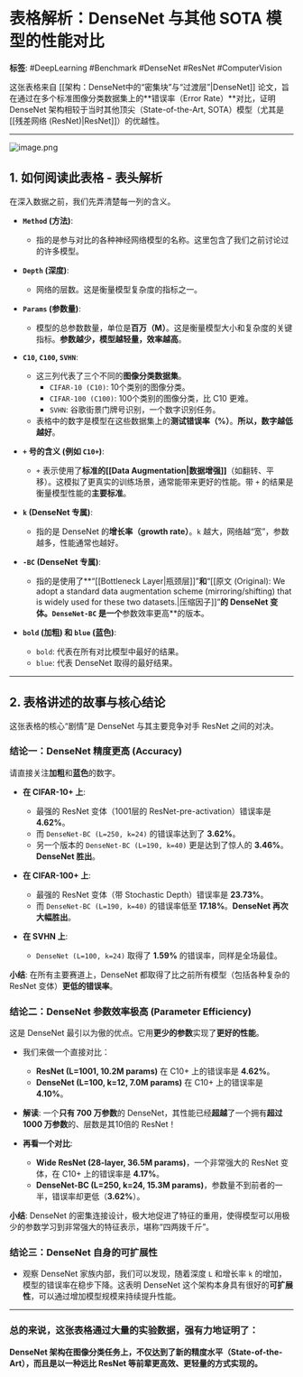# 表格解析：DenseNet 与其他 SOTA 模型的性能对比

**标签**: #DeepLearning #Benchmark #DenseNet #ResNet #ComputerVision

这张表格来自 [[架构：DenseNet中的“密集块”与“过渡层”|DenseNet]] 论文，旨在通过在多个标准图像分类数据集上的**错误率（Error Rate）**对比，证明 DenseNet 架构相较于当时其他顶尖（State-of-the-Art, SOTA）模型（尤其是 [[残差网络 (ResNet)|ResNet]]）的优越性。

---
![image.png](https://cc-407-1376569927.cos.ap-guangzhou.myqcloud.com/cc-407-1376569927/images-obsidian/202509111138896.png)
## 1. 如何阅读此表格 - 表头解析

在深入数据之前，我们先弄清楚每一列的含义。

- **`Method` (方法)**:
    - 指的是参与对比的各种神经网络模型的名称。这里包含了我们之前讨论过的许多模型。

- **`Depth` (深度)**:
    - 网络的层数。这是衡量模型复杂度的指标之一。

- **`Params` (参数量)**:
    - 模型的总参数数量，单位是**百万（M）**。这是衡量模型大小和复杂度的关键指标。**参数越少，模型越轻量，效率越高**。

- **`C10`, `C100`, `SVHN`**:
    - 这三列代表了三个不同的**图像分类数据集**。
        - `CIFAR-10 (C10)`: 10个类别的图像分类。
        - `CIFAR-100 (C100)`: 100个类别的图像分类，比 C10 更难。
        - `SVHN`: 谷歌街景门牌号识别，一个数字识别任务。
    - 表格中的数字是模型在这些数据集上的**测试错误率（%）**。**所以，数字越低越好**。

- **`+` 号的含义 (例如 `C10+`)**:
    - `+` 表示使用了**标准的[[Data Augmentation|数据增强]]**（如翻转、平移）。这模拟了更真实的训练场景，通常能带来更好的性能。带 `+` 的结果是衡量模型性能的**主要标准**。

- **`k` (DenseNet 专属)**:
    - 指的是 DenseNet 的**增长率（growth rate）**。`k` 越大，网络越“宽”，参数越多，性能通常也越好。

- **`-BC` (DenseNet 专属)**:
    - 指的是使用了**“[[Bottleneck Layer|瓶颈层]]”**和**“[[原文 (Original): We adopt a standard data augmentation scheme (mirroring/shifting) that is widely used for these two datasets.|压缩因子]]”**的 DenseNet 变体。`DenseNet-BC` 是一个**参数效率更高**的版本。

- **`bold` (加粗) 和 `blue` (蓝色)**:
    - `bold`: 代表在所有对比模型中最好的结果。
    - `blue`: 代表 DenseNet 取得的最好结果。

---

## 2. 表格讲述的故事与核心结论

这张表格的核心“剧情”是 DenseNet 与其主要竞争对手 ResNet 之间的对决。

### 结论一：DenseNet 精度更高 (Accuracy)

请直接关注**加粗**和**蓝色**的数字。

- **在 CIFAR-10+ 上**:
    - 最强的 ResNet 变体（1001层的 ResNet-pre-activation）错误率是 **4.62%**。
    - 而 `DenseNet-BC (L=250, k=24)` 的错误率达到了 **3.62%**。
    - 另一个版本的 `DenseNet-BC (L=190, k=40)` 更是达到了惊人的 **3.46%**。**DenseNet 胜出**。

- **在 CIFAR-100+ 上**:
    - 最强的 ResNet 变体（带 Stochastic Depth）错误率是 **23.73%**。
    - 而 `DenseNet-BC (L=190, k=40)` 的错误率低至 **17.18%**。**DenseNet 再次大幅胜出**。

- **在 SVHN 上**:
    - `DenseNet (L=100, k=24)` 取得了 **1.59%** 的错误率，同样是全场最佳。

**小结**: 在所有主要赛道上，DenseNet 都取得了比之前所有模型（包括各种复杂的 ResNet 变体）**更低的错误率**。

### 结论二：DenseNet 参数效率极高 (Parameter Efficiency)

这是 DenseNet 最引以为傲的优点。它用**更少的参数**实现了**更好的性能**。

- 我们来做一个直接对比：
    - **ResNet (L=1001, 10.2M params)** 在 C10+ 上的错误率是 **4.62%**。
    - **DenseNet (L=100, k=12, 7.0M params)** 在 C10+ 上的错误率是 **4.10%**。

- **解读**: 一个**只有 700 万参数**的 DenseNet，其性能已经**超越**了一个拥有**超过 1000 万参数**的、层数是其10倍的 ResNet！

- **再看一个对比**:
    - **Wide ResNet (28-layer, 36.5M params)**，一个非常强大的 ResNet 变体，在 C10+ 上的错误率是 **4.17%**。
    - **DenseNet-BC (L=250, k=24, 15.3M params)**，参数量不到前者的一半，错误率却更低（**3.62%**）。

**小结**: DenseNet 的密集连接设计，极大地促进了特征的重用，使得模型可以用极少的参数学习到非常强大的特征表示，堪称“四两拨千斤”。

### 结论三：DenseNet 自身的可扩展性

- 观察 DenseNet 家族内部，我们可以发现，随着深度 `L` 和增长率 `k` 的增加，模型的错误率在稳步下降。这表明 DenseNet 这个架构本身具有很好的**可扩展性**，可以通过增加模型规模来持续提升性能。

---

### **总的来说，这张表格通过大量的实验数据，强有力地证明了：**

**DenseNet 架构在图像分类任务上，不仅达到了新的精度水平（State-of-the-Art），而且是以一种远比 ResNet 等前辈更高效、更轻量的方式实现的。**